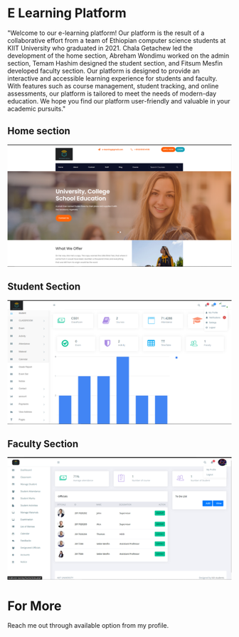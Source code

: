 # E Learning Platform

"Welcome to our e-learning platform! Our platform is the result of a collaborative effort from a team of Ethiopian computer science students at KIIT University who graduated in 2021. Chala Getachew led the development of the home section, Abreham Wondimu worked on the admin section, Temam Hashim designed the student section, and Fitsum Mesfin developed faculty section. Our platform is designed to provide an interactive and accessible learning experience for students and faculty. With features such as course management, student tracking, and online assessments, our platform is tailored to meet the needs of modern-day education. We hope you find our platform user-friendly and valuable in your academic pursuits."

## Home section
<img src = "https://github.com/fitsumM12/E-Learning/blob/main/images/home%20screen.png">


## Student Section
<img src = "https://github.com/fitsumM12/E-Learning/blob/main/images/student%20dashboard.png">


## Faculty Section
<img src = "https://github.com/fitsumM12/E-Learning/blob/main/images/faculty%20dashboard.png">

# For More
Reach me out through available option from my profile.
